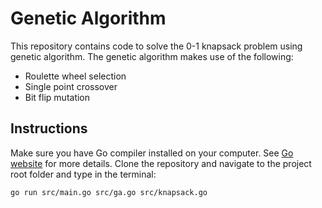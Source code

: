 # Genetic Algorithm

This repository contains code to solve the 0-1 knapsack problem using genetic algorithm. The genetic algorithm makes use of the following:

* Roulette wheel selection
* Single point crossover
* Bit flip mutation

## Instructions

Make sure you have Go compiler installed on your computer. See [Go website](https://golang.org/doc/install) for more details. Clone the repository and navigate to the project root folder and type in the terminal:

```console
go run src/main.go src/ga.go src/knapsack.go
```

